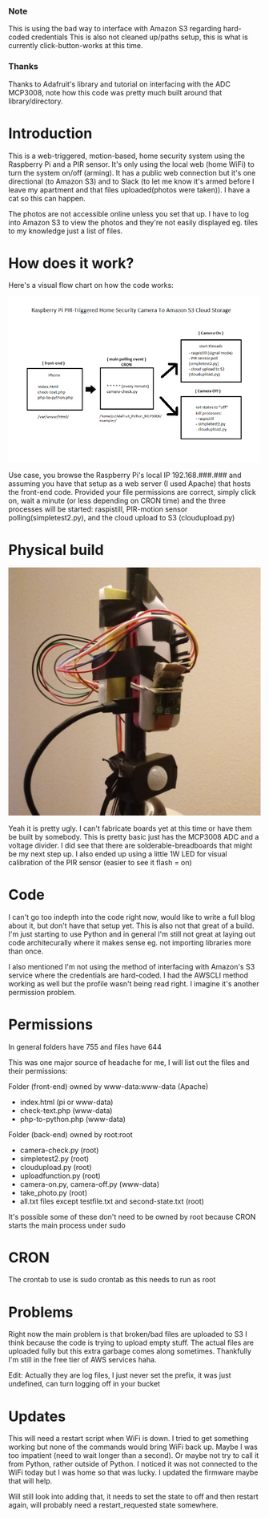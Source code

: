 ### Note

This is using the bad way to interface with Amazon S3 regarding hard-coded credentials
This is also not cleaned up/paths setup, this is what is currently click-button-works at this time.

### Thanks

Thanks to Adafruit's library and tutorial on interfacing with the ADC MCP3008, note how this code was pretty much built around that library/directory.

# Introduction

This is a web-triggered, motion-based, home security system using the Raspberry Pi and a PIR sensor. It's only using the local web (home WiFi) to turn the system on/off (arming). It has a public web connection but it's one directional (to Amazon S3) and to Slack (to let me know it's armed before I leave my apartment and that files uploaded(photos were taken)). I have a cat so this can happen.

The photos are not accessible online unless you set that up. I have to log into Amazon S3 to view the photos and they're not easily displayed eg. tiles to my knowledge just a list of files.

# How does it work?

Here's a visual flow chart on how the code works:

![Alt text](https://raw.githubusercontent.com/jdc-cunningham/raspi-home-security-cam/master/ver_1/correct-path.png "Raspberry Pi Home Security Camera PIR Motion Sensor Using PHP+Python and Amazon S3")

Use case, you browse the Raspberry Pi's local IP 192.168.###.### and assuming you have that setup as a web server (I used Apache) that hosts the front-end code. Provided your file permissions are correct, simply click on, wait a minute (or less depending on CRON time) and the three processes will be started: raspistill, PIR-motion sensor polling(simpletest2.py), and the cloud upload to S3 (cloudupload.py)

# Physical build

![Alt text](https://raw.githubusercontent.com/jdc-cunningham/raspi-home-security-cam/master/concept.jpg "Raspberry Pi Home Security Camera PIR Motion Sensor Using PHP+Python and Amazon S3")

Yeah it is pretty ugly. I can't fabricate boards yet at this time or have them be built by somebody. This is pretty basic just has the MCP3008 ADC and a voltage divider. I did see that there are solderable-breadboards that might be my next step up. I also ended up using a little 1W LED for visual calibration of the PIR sensor (easier to see it flash = on)

# Code

I can't go too indepth into the code right now, would like to write a full blog about it, but don't have that setup yet. This is also not that great of a build. I'm just starting to use Python and in general I'm still not great at laying out code architecurally where it makes sense eg. not importing libraries more than once.

I also mentioned I'm not using the method of interfacing with Amazon's S3 service where the credentials are hard-coded. I had the AWSCLI method working as well but the profile wasn't being read right. I imagine it's another permission problem.

# Permissions

In general folders have 755 and files have 644

This was one major source of headache for me, I will list out the files and their permissions:

Folder (front-end) owned by www-data:www-data (Apache)
* index.html (pi or www-data)
* check-text.php (www-data)
* php-to-python.php (www-data)

Folder (back-end) owned by root:root
* camera-check.py (root)
* simpletest2.py (root)
* cloudupload.py (root)
* uploadfunction.py (root)
* camera-on.py, camera-off.py (www-data)
* take_photo.py (root)
* all.txt files except testfile.txt and second-state.txt (root)

It's possible some of these don't need to be owned by root because CRON starts the main process under sudo

# CRON

The crontab to use is sudo crontab as this needs to run as root

# Problems

Right now the main problem is that broken/bad files are uploaded to S3 I think because the code is trying to upload empty stuff. The actual files are uploaded fully but this extra garbage comes along sometimes. Thankfully I'm still in the free tier of AWS services haha.

Edit: Actually they are log files, I just never set the prefix, it was just undefined, can turn logging off in your bucket

# Updates

This will need a restart script when WiFi is down. I tried to get something working but none of the commands would bring WiFi back up. Maybe I was too impatient (need to wait longer than a second). Or maybe not try to call it from Python, rather outside of Python. I noticed it was not connected to the WiFi today but I was home so that was lucky. I updated the firmware maybe that will help.

Will still look into adding that, it needs to set the state to off and then restart again, will probably need a restart_requested state somewhere.
